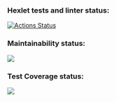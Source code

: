### Hexlet tests and linter status:
[![Actions Status](https://github.com/MarinaIlina893/python-project-lvl2/workflows/hexlet-check/badge.svg)](https://github.com/MarinaIlina893/python-project-lvl2/actions)
### Maintainability status:
<a href="https://codeclimate.com/github/MarinaIlina893/python-project-lvl2/maintainability"><img src="https://api.codeclimate.com/v1/badges/73f2ed8d866872f629a4/maintainability" /></a>
### Test Coverage status:
<a href="https://codeclimate.com/github/MarinaIlina893/python-project-lvl2/test_coverage"><img src="https://api.codeclimate.com/v1/badges/73f2ed8d866872f629a4/test_coverage" /></a>